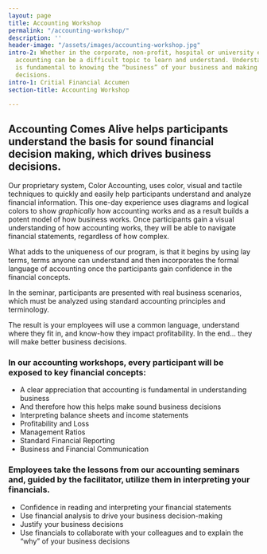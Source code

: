 ```yaml
---
layout: page
title: Accounting Workshop
permalink: "/accounting-workshop/"
description: ''
header-image: "/assets/images/accounting-workshop.jpg"
intro-2: Whether in the corporate, non-profit, hospital or university environment,
  accounting can be a difficult topic to learn and understand. Understanding accounting
  is fundamental to knowing the “business” of your business and making sound business
  decisions.
intro-1: Critial Financial Accumen
section-title: Accounting Workshop

---
```

## Accounting Comes Alive helps participants understand the basis for sound financial decision making, which drives business decisions.

Our proprietary system, Color Accounting, uses color, visual and tactile techniques to quickly and easily help participants understand and analyze financial information. This one-day experience uses diagrams and logical colors to show _graphically_ how accounting works and as a result builds a potent model of how business works. Once participants gain a visual understanding of how accounting works, they will be able to navigate financial statements, regardless of how complex.

What adds to the uniqueness of our program, is that it begins by using lay terms, terms anyone can understand and then incorporates the formal language of accounting once the participants gain confidence in the financial concepts. 

In the seminar, participants are presented with real business scenarios, which must be analyzed using standard accounting principles and terminology. 

The result is your employees will use a common language, understand where they fit in, and know-how they impact profitability. In the end... they will make better business decisions.

### In our accounting workshops, every participant will be exposed to key financial concepts:

* A clear appreciation that accounting is fundamental in understanding business
* And therefore how this helps make sound business decisions
* Interpreting balance sheets and income statements
* Profitability and Loss
* Management Ratios
* Standard Financial Reporting
* Business and Financial Communication

### Employees take the lessons from our accounting seminars and, guided by the facilitator, utilize them in interpreting your financials.

* Confidence in reading and interpreting your financial statements
* Use financial analysis to drive your business decision-making
* Justify your business decisions
* Use financials to collaborate with your colleagues and to explain the “why” of your business decisions